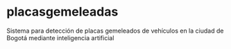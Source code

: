 # placasgemeleadas
Sistema para detección de placas gemeleados de vehículos en la ciudad de Bogotá mediante inteligencia artificial
